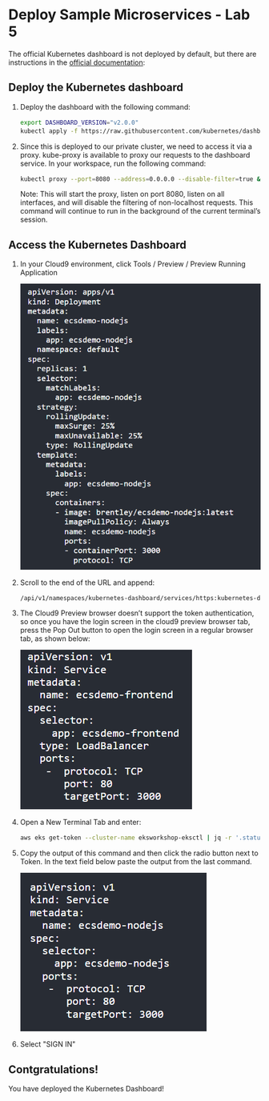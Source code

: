 # Deploy Sample Microservices - Lab 5

The official Kubernetes dashboard is not deployed by default, but there are instructions in the [official documentation](https://kubernetes.io/docs/tasks/access-application-cluster/web-ui-dashboard/):

## Deploy the Kubernetes dashboard

1. Deploy the dashboard with the following command:

    ```bash
    export DASHBOARD_VERSION="v2.0.0"
    kubectl apply -f https://raw.githubusercontent.com/kubernetes/dashboard/${DASHBOARD_VERSION}/aio/deploy/recommended.yaml
    ```
2. Since this is deployed to our private cluster, we need to access it  via a proxy. kube-proxy is available to proxy our requests to the dashboard service. In your workspace, run the following command:

    ```bash
    kubectl proxy --port=8080 --address=0.0.0.0 --disable-filter=true &
    ```
    Note: This will start the proxy, listen on port 8080, listen on all interfaces, and will disable the filtering of non-localhost requests. This command will continue to run in the background of the current terminal’s session.

## Access the Kubernetes Dashboard

1. In your Cloud9 environment, click Tools / Preview / Preview Running Application

    ![role-1](./images/role-1.png)

2. Scroll to the end of the URL and append:

    ```bash
    /api/v1/namespaces/kubernetes-dashboard/services/https:kubernetes-dashboard:/proxy/
    ```
3. The Cloud9 Preview browser doesn’t support the token authentication, so once you have the login screen in the cloud9 preview browser tab, press the Pop Out button to open the login screen in a regular browser tab, as shown below:

    ![role-2](./images/role-2.png)

4. Open a New Terminal Tab and enter:

    ```bash
    aws eks get-token --cluster-name eksworkshop-eksctl | jq -r '.status.token'
    ```

5. Copy the output of this command and then click the radio button next to Token. In the text field below paste the output from the last command.

    ![role-3](./images/role-3.png)

5. Select "SIGN IN"

## Contgratulations!
   You have deployed the Kubernetes Dashboard! 
